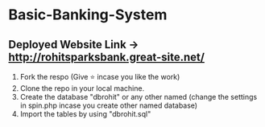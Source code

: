 # Basic-Banking-System

## Deployed Website Link -> <a href="http://rohitsparksbank.great-site.net/" target="_blank">http://rohitsparksbank.great-site.net/<a/>

1. Fork the respo (Give ⭐ incase you like the work)
2. Clone the repo in your local machine.
3. Create the database "dbrohit" or any other named (change the settings in spin.php incase you create other named database)
4. Import the tables by using "dbrohit.sql"
